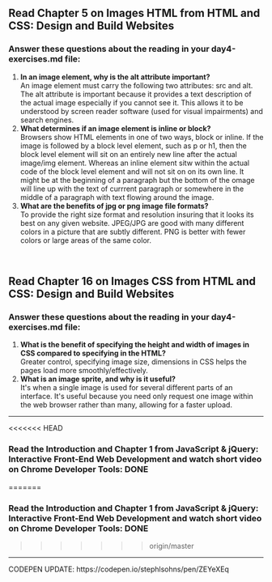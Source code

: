 ## Read Chapter 5 on Images HTML from HTML and CSS: Design and Build Websites
### Answer these questions about the reading in your day4-exercises.md file:

1. __In an image element, why is the alt attribute important?__<br />
An image element must carry the following two attributes: src and alt. The alt attribute is important because it provides a text description of the actual image especially if you cannot see it. This allows it to be understood by screen reader software (used for visual impairments) and search engines.
2. __What determines if an image element is inline or block?__<br />
Browsers show HTML elements in one of two ways, block or inline. If the image is followed by a block level element, such as p or h1, then the block level element will sit on an entirely new line after the actual image/img element. Whereas an inline element sitw within the actual code of the block level element and will not sit on on its own line. It might be at the beginning of a paragraph but the bottom of the omage will line up with the text of currrent paragraph or somewhere in the middle of a paragraph with text flowing around the image.  
3. __What are the benefits of jpg or png image file formats?__
<br />To provide the right size format and resolution insuring that it looks its best on any given website. JPEG/JPG are good with many different colors in a picture that are subtly different. PNG is better with fewer colors or large areas of the same color.
<br />

## Read Chapter 16 on Images CSS from HTML and CSS: Design and Build Websites
### Answer these questions about the reading in your day4-exercises.md file:

1. __What is the benefit of specifying the height and width of images in CSS compared to specifying in the HTML?__<br />
Greater control, specifying  image size, dimensions in CSS helps the pages load more smoothly/effectively.
2. __What is an image sprite, and why is it useful?__<br />
It's when a single image is used for several different parts  of an interface. It's useful because you need only request one image within the web browser rather than many, allowing for a faster upload.

<hr />

<<<<<<< HEAD
### Read the Introduction and Chapter 1 from JavaScript & jQuery: Interactive Front-End Web Development and watch short video on Chrome Developer Tools: **DONE**
=======
### Read the Introduction and Chapter 1 from JavaScript & jQuery: Interactive Front-End Web Development and watch short video on Chrome Developer Tools:   **DONE** 
>>>>>>> origin/master
<hr />
CODEPEN UPDATE: https://codepen.io/stephlsohns/pen/ZEYeXEq
